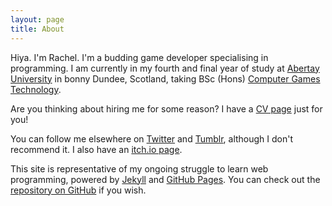 ```yaml
---
layout: page
title: About
---
```


Hiya. I'm Rachel. I'm a budding game developer specialising in programming. I am currently in my fourth and final year of study at [Abertay University](http://www.abertay.ac.uk/) in bonny Dundee, Scotland, taking BSc (Hons) [Computer Games Technology](http://www.abertay.ac.uk/courses//ug/comopgamestech/). 

Are you thinking about hiring me for some reason? I have a [CV page](/cv) just for you!

You can follow me elsewhere on [Twitter](https://twitter.com/nershly) and [Tumblr](http://nershly.tumblr.com/), although I don't recommend it. I also have an [itch.io page](http://inertia.itch.io/). 

This site is representative of my ongoing struggle to learn web programming, powered by [Jekyll](https://jekyllrb.com/) and [GitHub Pages](https://pages.github.com/). You can check out the [repository on GitHub](https://github.com/rachelnertia/rachelnertia.github.io) if you wish.